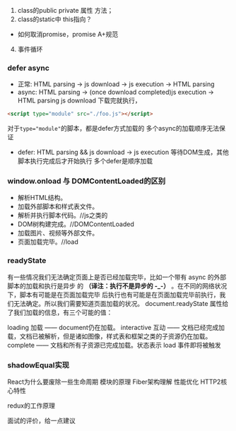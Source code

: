 1. class的public private 属性 方法；
2. class的static中 this指向？
+  如何取消promise，promise A+规范
4. 事件循环


### defer async
+ 正常: HTML parsing -> js download -> js execution -> HTML parsing
+ async: HTML parsing
                      -> (once download completed)js execution -> HTML parsing
          js download 
下载完就执行，
```html
<script type="module" src="./foo.js"></script>
```
对于`type="module"`的脚本，都是defer方式加载的
多个async的加载顺序无法保证  
          
+ defer:  HTML parsing && js download -> js execution
等待DOM生成，其他脚本执行完成后才开始执行
多个defer是顺序加载

### window.onload 与 DOMContentLoaded的区别
+ 解析HTML结构。
+ 加载外部脚本和样式表文件。
+ 解析并执行脚本代码。//js之类的
+ DOM树构建完成。//DOMContentLoaded
+ 加载图片、视频等外部文件。
+ 页面加载完毕。//load

### readyState
有一些情况我们无法确定页面上是否已经加载完毕，比如一个带有 async 的外部脚本的加载和执行是异步
的 **（译注：执行不是异步的 -_-）** 。在不同的网络状况下，脚本有可能是在页面加载完毕
后执行也有可能是在页面加载完毕前执行，我们无法确定。所以我们需要知道页面加载的状况。
document.readyState 属性给了我们加载的信息，有三个可能的值：

loading 加载 —— document仍在加载。
interactive 互动 —— 文档已经完成加载，文档已被解析，但是诸如图像，样式表和框架之类的子资源仍在加载。
complete —— 文档和所有子资源已完成加载。状态表示 load 事件即将被触发






### shadowEqual实现
   React为什么要废除一些生命周期
   模块的原理
   Fiber架构理解
   性能优化
   HTTP2核心特性
   

   redux的工作原理
   
   
   面试的评价，给一点建议
   